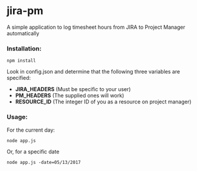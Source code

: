 # jira-pm

A simple application to log timesheet hours from JIRA to Project Manager automatically


### Installation:

```
npm install
```

Look in config.json and determine that the following three variables are specified:

- **JIRA_HEADERS** (Must be specific to your user)
- **PM_HEADERS** (The supplied ones will work)
- **RESOURCE_ID** (The integer ID of you as a resource on project manager)

### Usage:

For the current day:
```
node app.js
```
Or, for a specific date
```
node app.js -date=05/13/2017
```